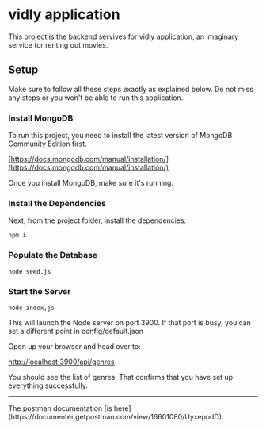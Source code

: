 # vidly application
This project is the backend servives for vidly application, an imaginary service for renting out movies.

## Setup
Make sure to follow all these steps exactly as explained below. Do not miss any steps or you won't be able to run this application.

### Install MongoDB
To run this project, you need to install the latest version of MongoDB Community Edition first.

[https://docs.mongodb.com/manual/installation/](https://docs.mongodb.com/manual/installation/)

Once you install MongoDB, make sure it's running.

### Install the Dependencies
Next, from the project folder, install the dependencies:
```
npm i
```

### Populate the Database
```
node seed.js
```
### Start the Server
```
node index,js
```
This will launch the Node server on port 3900. If that port is busy, you can set a different point in config/default.json

Open up your browser and head over to:

[http://localhost:3900/api/genres](http://localhost:3900/api/genres)

You should see the list of genres. That confirms that you have set up everything successfully.
<hr/>
The postman documentation [is here](https://documenter.getpostman.com/view/16601080/UyxepodD). 
